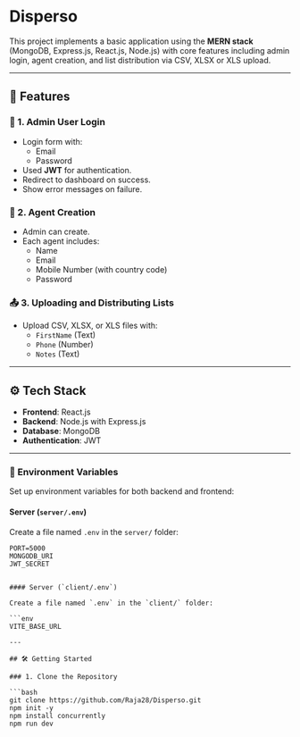 # Disperso

This project implements a basic application using the **MERN stack** (MongoDB, Express.js, React.js, Node.js) with core features including admin login, agent creation, and list distribution via CSV, XLSX or XLS upload.

---

## 🚀 Features

### 🔐 1. Admin User Login
- Login form with:
  - Email
  - Password
- Used **JWT** for authentication.
- Redirect to dashboard on success.
- Show error messages on failure.

### 👤 2. Agent Creation
- Admin can create.
- Each agent includes:
  - Name
  - Email
  - Mobile Number (with country code)
  - Password

### 📤 3. Uploading and Distributing Lists
- Upload CSV, XLSX, or XLS files with:
  - `FirstName` (Text)
  - `Phone` (Number)
  - `Notes` (Text)

---

## ⚙️ Tech Stack

- **Frontend**: React.js
- **Backend**: Node.js with Express.js
- **Database**: MongoDB
- **Authentication**: JWT

---

### 🔐 Environment Variables

Set up environment variables for both backend and frontend:

#### Server (`server/.env`)

Create a file named `.env` in the `server/` folder:

```env
PORT=5000
MONGODB_URI
JWT_SECRET


#### Server (`client/.env`)

Create a file named `.env` in the `client/` folder:

```env
VITE_BASE_URL

---

## 🛠️ Getting Started

### 1. Clone the Repository

```bash
git clone https://github.com/Raja28/Disperso.git
npm init -y
npm install concurrently
npm run dev

